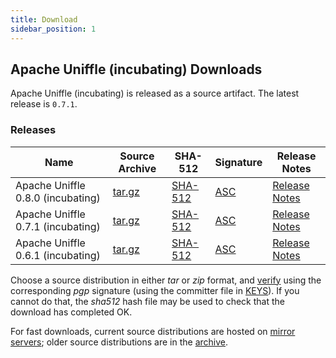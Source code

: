 ```yaml
---
title: Download
sidebar_position: 1
---
```

<!--
{% comment %}
Licensed to the Apache Software Foundation (ASF) under one or more
contributor license agreements.  See the NOTICE file distributed with
this work for additional information regarding copyright ownership.
The ASF licenses this file to you under the Apache License, Version 2.0
(the "License"); you may not use this file except in compliance with
the License.  You may obtain a copy of the License at

http://www.apache.org/licenses/LICENSE-2.0

Unless required by applicable law or agreed to in writing, software
distributed under the License is distributed on an "AS IS" BASIS,
WITHOUT WARRANTIES OR CONDITIONS OF ANY KIND, either express or implied.
See the License for the specific language governing permissions and
limitations under the License.
{% endcomment %}
-->

## Apache Uniffle (incubating) Downloads

Apache Uniffle (incubating) is released as a source artifact.
The latest release is `0.7.1`.

### Releases
<table class="table table-hover sortable">
    <thead>
        <tr>
            <th><b>Name</b></th>
            <th><b>Source Archive</b></th>
            <th><b>SHA-512</b></th>
            <th><b>Signature</b></th>
            <th><b>Release Notes</b></th>
        </tr>
    </thead>
    <tbody>
        <tr>
            <td>Apache Uniffle 0.8.0 (incubating)</td>
            <td><a href="https://downloads.apache.org/incubator/uniffle/0.8.0/apache-uniffle-0.8.0-incubating-bin.tar.gz">tar.gz</a></td>
            <td><a href="https://downloads.apache.org/incubator/uniffle/0.8.0/apache-uniffle-0.8.0-incubating-bin.tar.gz.sha512">SHA-512</a></td>
            <td><a href="https://downloads.apache.org/incubator/uniffle/0.8.0/apache-uniffle-0.8.0-incubating-bin.tar.gz.asc">ASC</a></td>
            <td><a href="https://uniffle.apache.org/download/release-notes-0.8.0">Release Notes</a></td>
        </tr>
        <tr>
            <td>Apache Uniffle 0.7.1 (incubating)</td>
            <td><a href="https://downloads.apache.org/incubator/uniffle/0.7.1/apache-uniffle-0.7.1-incubating-src.tar.gz">tar.gz</a></td>
            <td><a href="https://downloads.apache.org/incubator/uniffle/0.7.1/apache-uniffle-0.7.1-incubating-src.tar.gz.sha512">SHA-512</a></td>
            <td><a href="https://downloads.apache.org/incubator/uniffle/0.7.1/apache-uniffle-0.7.1-incubating-src.tar.gz.asc">ASC</a></td>
            <td><a href="https://uniffle.apache.org/download/release-notes-0.7.1">Release Notes</a></td>
        </tr>
        <tr>
            <td>Apache Uniffle 0.6.1 (incubating)</td>
            <td><a href="https://downloads.apache.org/incubator/uniffle/0.6.1/apache-uniffle-0.6.1-incubating-src.tar.gz">tar.gz</a></td>
            <td><a href="https://downloads.apache.org/incubator/uniffle/0.6.1/apache-uniffle-0.6.1-incubating-src.tar.gz.sha512">SHA-512</a></td>
            <td><a href="https://downloads.apache.org/incubator/uniffle/0.6.1/apache-uniffle-0.6.1-incubating-src.tar.gz.asc">ASC</a></td>
            <td><a href="https://uniffle.apache.org/download/release-notes-0.6.1">Release Notes</a></td>
        </tr>
    </tbody>
</table>

Choose a source distribution in either *tar* or *zip* format,
and [verify](https://www.apache.org/dyn/closer.cgi#verify)
using the corresponding *pgp* signature (using the committer file in
[KEYS](https://downloads.apache.org/incubator/uniffle/KEYS)).
If you cannot do that, the *sha512* hash file may be used to check that the
download has completed OK.

For fast downloads, current source distributions are hosted on
[mirror servers](https://dlcdn.apache.org/incubator/uniffle/);
older source distributions are in the
[archive](https://archive.apache.org/dist/incubator/uniffle/).
